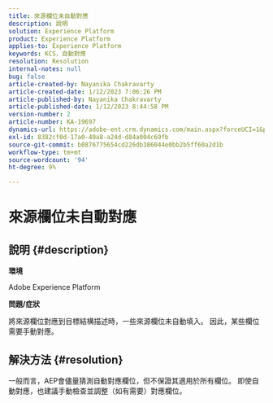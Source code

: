 ```yaml
---
title: 來源欄位未自動對應
description: 說明
solution: Experience Platform
product: Experience Platform
applies-to: Experience Platform
keywords: KCS，自動對應
resolution: Resolution
internal-notes: null
bug: false
article-created-by: Nayanika Chakravarty
article-created-date: 1/12/2023 7:06:26 PM
article-published-by: Nayanika Chakravarty
article-published-date: 1/12/2023 8:44:58 PM
version-number: 2
article-number: KA-19697
dynamics-url: https://adobe-ent.crm.dynamics.com/main.aspx?forceUCI=1&pagetype=entityrecord&etn=knowledgearticle&id=ac2ee131-ac92-ed11-aad1-6045bd006c82
exl-id: 8382cf0d-17a0-40a8-a24d-d84a004c69fb
source-git-commit: b0876775654cd226db386044e0bb2b5ff60a2d1b
workflow-type: tm+mt
source-wordcount: '94'
ht-degree: 9%

---
```


# 來源欄位未自動對應

## 說明 {#description}


<b>環境</b>

Adobe Experience Platform

<b>問題/症狀</b>

將來源欄位對應到目標結構描述時，一些來源欄位未自動填入。 因此，某些欄位需要手動對應。


## 解決方法 {#resolution}


一般而言，AEP會儘量猜測自動對應欄位，但不保證其適用於所有欄位。 即使自動對應，也建議手動檢查並調整（如有需要）對應欄位。
